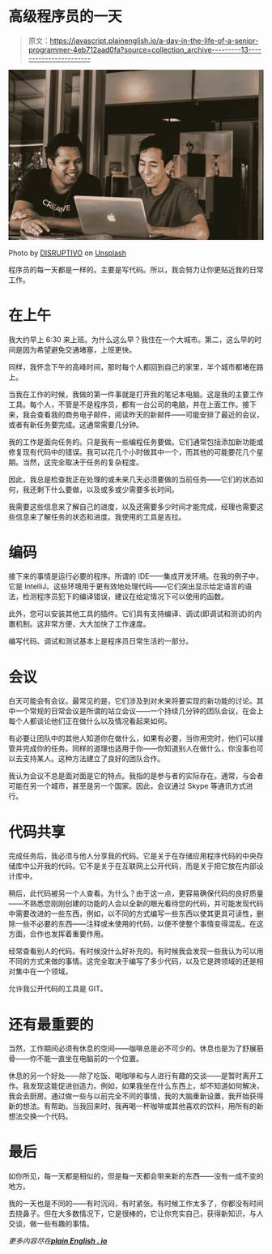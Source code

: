 # 高级程序员的一天

> 原文：<https://javascript.plainenglish.io/a-day-in-the-life-of-a-senior-programmer-4eb712aad0fa?source=collection_archive---------13----------------------->

![](img/0b13b4047dafbf946baa73ecb179f194.png)

Photo by [DISRUPTIVO](https://unsplash.com/@sejadisruptivo?utm_source=medium&utm_medium=referral) on [Unsplash](https://unsplash.com?utm_source=medium&utm_medium=referral)

程序员的每一天都是一样的。主要是写代码。所以，我会努力让你更贴近我的日常工作。

# 在上午

我大约早上 6:30 来上班。为什么这么早？我住在一个大城市。第二，这么早的时间是因为希望避免交通堵塞，上班更快。

同样，我怀念下午的高峰时间，那时每个人都回到自己的家里，半个城市都堵在路上。

当我在工作的时候，我做的第一件事就是打开我的笔记本电脑。这是我的主要工作工具。每个人，不管是不是程序员，都有一台公司的电脑，并在上面工作。接下来，我会查看我的商务电子邮件，阅读昨天的新邮件——可能安排了最近的会议，或者有新任务要完成。这通常需要几分钟。

我的工作是面向任务的。只是我有一些编程任务要做。它们通常包括添加新功能或修复现有代码中的错误。我可以花几个小时做其中一个，而其他的可能要花几个星期。当然，这完全取决于任务的复杂程度。

因此，我总是检查我正在处理的或未来几天必须要做的当前任务——它们的状态如何，我还剩下什么要做，以及或多或少需要多长时间。

我需要这些信息来了解自己的进度，以及还需要多少时间才能完成，经理也需要这些信息来了解任务的状态和进度。我使用的工具是吉拉。

# **编码**

接下来的事情是运行必要的程序。所谓的 IDE——集成开发环境。在我的例子中，它是 IntelliJ。这些环境用于更有效地处理代码——它们突出显示给定语言的语法，检测程序员犯下的编译错误，建议在给定情况下可以使用的函数。

此外，您可以安装其他工具的插件。它们具有支持编译、调试(即调试和测试)的内置机制。这非常方便，大大加快了工作速度。

编写代码、调试和测试基本上是程序员日常生活的一部分。

# **会议**

白天可能会有会议。最常见的是，它们涉及到对未来将要实现的新功能的讨论。其中一个常规的日常会议是所谓的站立会议——一个持续几分钟的团队会议，在会上每个人都谈论他们正在做什么以及情况看起来如何。

有必要让团队中的其他人知道你在做什么，如果有必要，当你用完时，他们可以接管并完成你的任务。同样的道理也适用于你——你知道别人在做什么，你没事也可以去支持某人。这种方法建立了良好的团队合作。

我认为会议不总是面对面是它的特点。我指的是参与者的实际存在。通常，与会者可能在另一个城市，甚至是另一个国家。因此，会议通过 Skype 等通讯方式进行。

# **代码共享**

完成任务后，我必须与他人分享我的代码。它是关于在存储应用程序代码的中央存储库中公开我的代码。它不是关于在互联网上公开代码，而是关于把它放在内部设计库中。

稍后，此代码被另一个人查看。为什么？由于这一点，更容易确保代码的良好质量——不熟悉您刚刚创建的功能的人会以全新的眼光看待您的代码，并可能发现代码中需要改进的一些东西，例如，以不同的方式编写一些东西以使其更具可读性，删除一些不必要的东西——注释或未使用的代码，以便不使整个事情变得混乱。在这方面，合作也发挥着重要作用。

经常查看别人的代码。有时候没什么好补充的。有时候我会发现一些我认为可以用不同的方式来做的事情。这完全取决于编写了多少代码，以及它是跨领域的还是相对集中在一个领域。

允许我公开代码的工具是 GIT。

# **还有最重要的**

当然，工作期间必须有休息的空间——咖啡总是必不可少的。休息也是为了舒展筋骨——你不能一直坐在电脑前的一个位置。

休息的另一个好处——除了吃饭、喝咖啡和与人进行有趣的交谈——是暂时离开工作。我发现这能促进创造力。例如，如果我坐在什么东西上，却不知道如何解决，我会去厨房。通过做一些与以前完全不同的事情，我的大脑重新设置，我开始获得新的想法。有帮助。当我回来时，我再喝一杯咖啡或其他喜欢的饮料，用所有的新想法交换一个代码。

# 最后

如你所见，每一天都是相似的，但是每一天都会带来新的东西——没有一成不变的地方。

我的一天也是不同的——有时沉闷，有时紧张。有时候工作太多了，你都没有时间去挠鼻子。但在大多数情况下，它是很棒的，它让你充实自己，获得新知识，与人交谈，做一些有趣的事情。

*更多内容尽在*[***plain English . io***](http://plainenglish.io/)